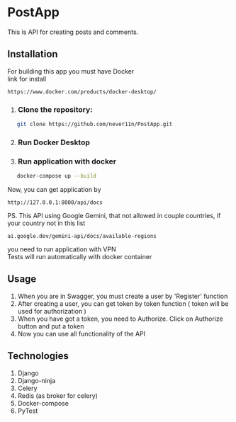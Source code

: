 # PostApp
This is API for creating posts and comments.

## Installation
For building this app you must have Docker \
link for install
````
https://www.docker.com/products/docker-desktop/
````
1. ### Clone the repository:
```bash
   git clone https://github.com/never11n/PostApp.git
```
2. ### Run Docker Desktop
3. ### Run application with docker
```bash
   docker-compose up --build
```
Now, you can get application by
````
http://127.0.0.1:8000/api/docs
````
PS.
This API using Google Gemini, that not allowed in couple countries, if your country not in this list
````
ai.google.dev/gemini-api/docs/available-regions
```` 
you need to run application with VPN \
Tests will run automatically with docker container
## Usage
1. When you are in Swagger, you must create a user by 'Register' function
2. After creating a user, you can get token by token function ( token will be used for authorization )
3. When you have got a token, you need to Authorize. Click on Authorize button and put a token
4. Now you can use all functionality of the API
## Technologies
1. Django
2. Django-ninja
3. Celery
4. Redis (as broker for celery)
5. Docker-compose
6. PyTest
